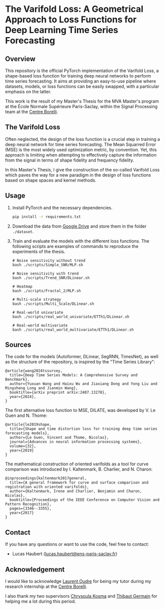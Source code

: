 # The Varifold Loss: A Geometrical Approach to Loss Functions for Deep Learning Time Series Forecasting


## Overview

This repository is the official PyTorch implementation of the Varifold Loss, a shape-based loss function for training deep neural networks to perform time series forecasting. It aims at providing an easy-to-use pipeline where datasets, models, or loss functions can be easily swapped, with a particular emphasis on the latter.

This work is the result of my Master's Thesis for the MVA Master's program at the École Normale Supérieure Paris-Saclay, within the Signal Processing team at the [Centre Borelli](https://centreborelli.ens-paris-saclay.fr/en).


## The Varifold Loss

Often neglected, the design of the loss function is a crucial step in training a deep neural network for time series forecasting. The Mean Squarred Error (MSE) is the most widely used optimization metric, by convention. Yet, this approach is limiting when attempting to effectively capture the information from the signal in terms of shape fidelity and frequency fidelity.

In this Master's Thesis, I give the construction of the so-called Varifold Loss which paves the way for a new paradigm in the design of loss functions based on shape spaces and kernel methods.


## Usage

1. Install PyTorch and the necessary dependencies.

   ```bash
   pip install -r requirements.txt

2. Download the data from [Google Drive](https://drive.google.com/drive/folders/1OPz3pVgydOBUcxl9U0tVTTiScj12IQNc?usp=drive_link) and store them in the folder `./dataset`.

3. Train and evaluate the models with the different loss functions. The following scripts are examples of commands to reproduce the experiments of the thesis.

   ```
   # Noise sensitivity without trend
   bash ./scripts/Simple_SNR/MLP.sh

   # Noise sensitivity with trend
   bash ./scripts/Trend_SNR/DLinear.sh

   # Heatmap
   bash ./scripts/Fractal_2/MLP.sh

   # Multi-scale strategy
   bash ./scripts/Multi_Scale/DLinear.sh

   # Real-world univariate
   bash ./scripts/real_world_univariate/ETTh1/DLinear.sh

   # Real-world multivariate
   bash ./scripts/real_world_multivariate/ETTh1/DLinear.sh
   ```

## Sources

The code for the models (Autoformer, DLinear, SegRNN, TimesNet), as well as the structure of the repository, is inspired by the "Time Series Library":

```
@article{wang2024tssurvey,
  title={Deep Time Series Models: A Comprehensive Survey and Benchmark},
  author={Yuxuan Wang and Haixu Wu and Jiaxiang Dong and Yong Liu and Mingsheng Long and Jianmin Wang},
  booktitle={arXiv preprint arXiv:2407.13278},
  year={2024},
}
```

The first alternative loss function to MSE, DILATE, was developed by V. Le Guen and N. Thome:

```
@article{le2019shape,
  title={Shape and time distortion loss for training deep time series forecasting models},
  author={Le Guen, Vincent and Thome, Nicolas},
  journal={Advances in neural information processing systems},
  volume={32},
  year={2019}
}
```

The mathematical construction of oriented varifolds as a tool for curve comparison was introduced by I. Kaltenmark, B. Charlier, and N. Charon:

```
@inproceedings{kaltenmark2017general,
  title={A general framework for curve and surface comparison and registration with oriented varifolds},
  author={Kaltenmark, Irene and Charlier, Benjamin and Charon, Nicolas},
  booktitle={Proceedings of the IEEE Conference on Computer Vision and Pattern Recognition},
  pages={3346--3355},
  year={2017}
}
```


## Contact

If you have any questions or want to use the code, feel free to contact:

- Lucas Haubert ([lucas.haubert@ens-paris-saclay.fr](lucas.haubert@ens-paris-saclay.fr))


## Acknowledgement

I would like to acknowledge [Laurent Oudre](http://www.laurentoudre.fr/) for being my tutor during my research internship at the [Centre Borelli](https://centreborelli.ens-paris-saclay.fr/en).

I also thank my two supervisors [Chrysoula Kosma](https://www.linkedin.com/in/chrykosma/) and [Thibaut Germain](https://www.linkedin.com/in/thibaut-germain/) for helping me a lot during this period.
